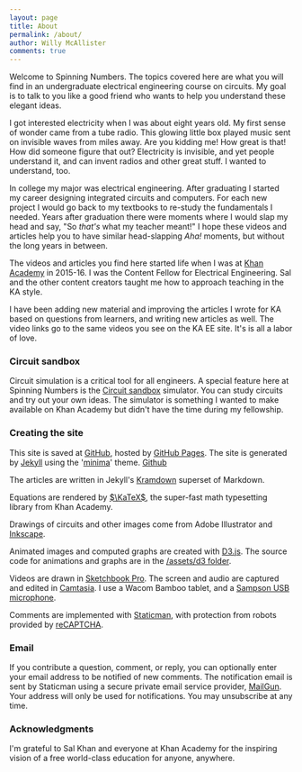 ```yaml
---
layout: page
title: About
permalink: /about/
author: Willy McAllister
comments: true
---
```


Welcome to Spinning Numbers. The topics covered here are what you will find in an undergraduate electrical engineering course on circuits. My goal is to talk to you like a good friend who wants to help you understand these elegant ideas. 

I got interested electricity when I was about eight years old. My first sense of wonder came from a tube radio. This glowing little box played music sent on invisible waves from miles away. Are you kidding me! How great is that! How did someone figure that out? Electricity is invisible, and yet people understand it, and can invent radios and other great stuff. I wanted to understand, too.

In college my major was electrical engineering. After graduating I started my career designing integrated circuits and computers. For each new project I would go back to my textbooks to re-study the fundamentals I needed. Years after graduation there were moments where I would slap my head and say, "So *that's* what my teacher meant!" I hope these videos and articles help you to have similar head-slapping *Aha!* moments, but without the long years in between.

The videos and articles you find here started life when I was at [Khan Academy](https://www.khanacademy.org/science/electrical-engineering) in 2015-16. I was the Content Fellow for Electrical Engineering. Sal and the other content creators taught me how to approach teaching in the KA style.

I have been adding new material and improving the articles I wrote for KA based on questions from  learners, and writing new articles as well. The video links go to the same videos you see on the KA EE site. It's is all a labor of love.

### Circuit sandbox

Circuit simulation is a critical tool for all engineers. A special feature here at Spinning Numbers is the [Circuit sandbox](/a/circuit-sandbox.html) simulator. You can study circuits and try out your own ideas. The simulator is something I wanted to make available on Khan Academy but didn't have the time during my fellowship. 

### Creating the site

This site is saved at [GitHub](https://github.com/willymcallister/spinningnumbers), hosted by [GitHub Pages](https://pages.github.com/). The site is generated by [Jekyll](https://jekyllrb.com/) using the '[minima](https://github.com/jekyll/minima)' theme. [Github](https://github.com/willymcallister/willymcallister.github.io)

The articles are written in Jekyll's [Kramdown](https://kramdown.gettalong.org/documentation.html) superset of Markdown. 

Equations are rendered by [$\KaTeX$](https://khan.github.io/KaTeX/), the super-fast math typesetting library from Khan Academy.

Drawings of circuits and other images come from Adobe Illustrator and [Inkscape](https://inkscape.org/). 

Animated images and computed graphs are created with [D3.js](http://d3js.org). The source code for animations and graphs are in the [/assets/d3 folder](https://github.com/willymcallister/spinningnumbers/tree/master/assets/d3).

Videos are drawn in [Sketchbook Pro](https://www.sketchbook.com/). The screen and audio are captured and edited in [Camtasia](https://www.techsmith.com/video-editor.html). I use a Wacom Bamboo tablet, and a [Sampson USB microphone](http://www.samsontech.com/samson/products/microphones/usb-microphones/c03u/). 

Comments are implemented with [Staticman](https://staticman.net/), with protection from robots provided by [reCAPTCHA](https://www.google.com/recaptcha/intro/). 

### Email

If you contribute a question, comment, or reply, you can optionally enter your email address to be notified of new comments. The notification email is sent by Staticman using a secure private email service provider, [MailGun](https://www.mailgun.com/). Your address will only be used for notifications. You may unsubscribe at any time.  

### Acknowledgments

I'm grateful to Sal Khan and everyone at Khan Academy for the inspiring vision of a free world-class education for anyone, anywhere.


